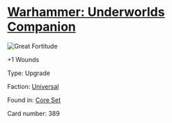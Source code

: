 # [Warhammer: Underworlds Companion](https://guidokessels.github.io/wh-underworlds)

  

![Great Fortitude](https://warhammerunderworlds.com/wp-content/uploads/sites/6/2017/12/389_ENG-Great-Fortitude.png)

+1 Wounds

Type: Upgrade

Faction: [Universal](https://guidokessels.github.io/wh-underworlds/factions/universal)

Found in: [Core Set](https://guidokessels.github.io/wh-underworlds/locations/core-set)

Card number: 389

